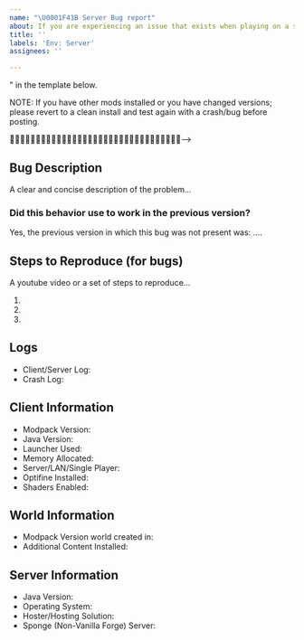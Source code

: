 ```yaml
---
name: "\U0001F41B Server Bug report"
about: If you are experiencing an issue that exists when playing on a server
title: ''
labels: 'Env: Server'
assignees: ''

---
```


<!--🌟🌟🌟🌟🌟🌟🌟🌟🌟🌟🌟🌟🌟🌟🌟🌟🌟🌟🌟🌟🌟🌟🌟🌟🌟🌟🌟🌟🌟🌟🌟

Thank you for submitting an issue for the relevant topic. Please ensure that you fill in all the required information needed as specified by the template below. Enter text following any "<!-- ✍️-->" in the template below.

NOTE: If you have other mods installed or you have changed versions; please revert to a clean install and test again with a crash/bug before posting.

🌟🌟🌟🌟🌟🌟🌟🌟🌟🌟🌟🌟🌟🌟🌟🌟🌟🌟🌟🌟🌟🌟🌟🌟🌟🌟🌟🌟🌟🌟🌟🌟🌟-->


## Bug Description
<!-- ✍️--> A clear and concise description of the problem...

### Did this behavior use to work in the previous version?
<!-- ✍️--> Yes, the previous version in which this bug was not present was: ....

## Steps to Reproduce (for bugs)
<!-- ✍️--> A youtube video or a set of steps to reproduce...
1.
2.
3.

## Logs
<!--
Twitch logs can be found in the installation directory for the Twitch App.  Or click the ... button on SevTech and hit "Open Folder"
ATLauncher logs can be found in the installation directory. Or you can "Open Folder" from the launcher to view the instance.
Then upload the latest/crash logs to PasteBin or Gist. DON'T Upload them to GitHub -->
* Client/Server Log:<!-- ✍️-->
* Crash Log:<!-- ✍️-->

## Client Information
* Modpack Version:<!-- ✍️-->
* Java Version:<!-- ✍️-->
* Launcher Used:<!-- ✍️-->
* Memory Allocated:<!-- ✍️-->
* Server/LAN/Single Player:<!-- ✍️-->
* Optifine Installed:<!-- ✍️-->
* Shaders Enabled:<!-- ✍️-->

## World Information
* Modpack Version world created in:<!-- ✍️-->
* Additional Content Installed:<!-- ✍️-->

## Server Information
* Java Version:<!-- ✍️-->
* Operating System:<!-- ✍️-->
* Hoster/Hosting Solution:<!-- ✍️-->
* Sponge (Non-Vanilla Forge) Server:<!-- ✍️-->
